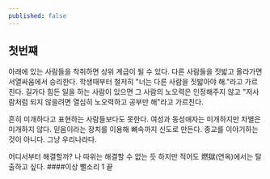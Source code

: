 ```yaml
---
published: false
---
```

## 첫번쨰
아래에 있는 사람들을 착취하면 상위 계급이 될 수 있다. 다른 사람들을 짓밟고 올라가면 서열싸움에서 승리한다.
학생때부터 철저히 "너는 다른 사람을 짓밟아야 해."라고 가르친다. 길가다 힘든 일을 하는  사람이 있으면 그 사람의 노오력은 인정해주지 않고 "저사람처럼 되지 않을려면 열심히 노오력하고 공부만 해"라고 가르친다.

흔히 미개하다고 표현하는 사람들보다도 못한다.
여성과 동성애자는 미개하지만 차별은 미개하지 않다. 믿음이라는 장치를 이용해 뼈속까지 신도로 만든다. 종교를 이야기하는 것이 아니다. 그냥 우리나라다.

어디서부터 해결할까? 나 따위는 해결할 수 없는 듯 하지만 적어도 燃獄(연옥)에서는 탈출하고 싶다.
####이상 뻘소리 1 끝